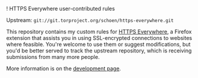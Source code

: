 ! HTTPS Everywhere user-contributed rules

Upstream: `git://git.torproject.org/schoen/https-everywhere.git`

This repository contains my custom rules for [HTTPS Everywhere](https://www.eff.org/https-everywhere/), a Firefox extension that assists you in using SSL-encrypted connections to websites where feasible.  You're welcome to use them or suggest modifications, but you'd be better served to track the upstream repository, which is receiving submissions from many more people.

More information is on the [development page](https://www.eff.org/https-everywhere/development).
